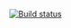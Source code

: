 [![Build status](https://ci.appveyor.com/api/projects/status/him08dit9el5niaw?svg=true)](https://ci.appveyor.com/project/Solomakhin-Anton/patterns2)
